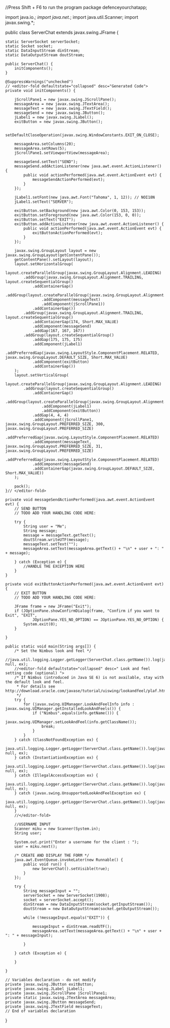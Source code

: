 //Press Shift + F6 to run the program
package defenceyourchatapp;

import java.io.*;
import java.net.*;
import java.util.Scanner;
import javax.swing.*;

public class ServerChat extends javax.swing.JFrame {
 
    static ServerSocket serverSocket;
    static Socket socket;
    static DataInputStream dinStream;
    static DataOutputStream doutStream;

    public ServerChat() {
        initComponents();
    }

    @SuppressWarnings("unchecked")
    // <editor-fold defaultstate="collapsed" desc="Generated Code">                          
    private void initComponents() {

        jScrollPane1 = new javax.swing.JScrollPane();
        messageArea = new javax.swing.JTextArea();
        messageText = new javax.swing.JTextField();
        messageSend = new javax.swing.JButton();
        jLabel1 = new javax.swing.JLabel();
        exitButton = new javax.swing.JButton();

        setDefaultCloseOperation(javax.swing.WindowConstants.EXIT_ON_CLOSE);

        messageArea.setColumns(20);
        messageArea.setRows(5);
        jScrollPane1.setViewportView(messageArea);

        messageSend.setText("SEND");
        messageSend.addActionListener(new java.awt.event.ActionListener() {
            public void actionPerformed(java.awt.event.ActionEvent evt) {
                messageSendActionPerformed(evt);
            }
        });

        jLabel1.setFont(new java.awt.Font("Tahoma", 1, 12)); // NOI18N
        jLabel1.setText("SERVER");

        exitButton.setBackground(new java.awt.Color(0, 153, 153));
        exitButton.setForeground(new java.awt.Color(153, 0, 0));
        exitButton.setText("EXIT");
        exitButton.addActionListener(new java.awt.event.ActionListener() {
            public void actionPerformed(java.awt.event.ActionEvent evt) {
                exitButtonActionPerformed(evt);
            }
        });

        javax.swing.GroupLayout layout = new javax.swing.GroupLayout(getContentPane());
        getContentPane().setLayout(layout);
        layout.setHorizontalGroup(
            layout.createParallelGroup(javax.swing.GroupLayout.Alignment.LEADING)
            .addGroup(javax.swing.GroupLayout.Alignment.TRAILING, layout.createSequentialGroup()
                .addContainerGap()
                .addGroup(layout.createParallelGroup(javax.swing.GroupLayout.Alignment.TRAILING)
                    .addComponent(messageText)
                    .addComponent(jScrollPane1))
                .addContainerGap())
            .addGroup(javax.swing.GroupLayout.Alignment.TRAILING, layout.createSequentialGroup()
                .addContainerGap(174, Short.MAX_VALUE)
                .addComponent(messageSend)
                .addGap(167, 167, 167))
            .addGroup(layout.createSequentialGroup()
                .addGap(175, 175, 175)
                .addComponent(jLabel1)
                .addPreferredGap(javax.swing.LayoutStyle.ComponentPlacement.RELATED, javax.swing.GroupLayout.DEFAULT_SIZE, Short.MAX_VALUE)
                .addComponent(exitButton)
                .addContainerGap())
        );
        layout.setVerticalGroup(
            layout.createParallelGroup(javax.swing.GroupLayout.Alignment.LEADING)
            .addGroup(layout.createSequentialGroup()
                .addContainerGap()
                .addGroup(layout.createParallelGroup(javax.swing.GroupLayout.Alignment.BASELINE)
                    .addComponent(jLabel1)
                    .addComponent(exitButton))
                .addGap(4, 4, 4)
                .addComponent(jScrollPane1, javax.swing.GroupLayout.PREFERRED_SIZE, 300, javax.swing.GroupLayout.PREFERRED_SIZE)
                .addPreferredGap(javax.swing.LayoutStyle.ComponentPlacement.RELATED)
                .addComponent(messageText, javax.swing.GroupLayout.PREFERRED_SIZE, 31, javax.swing.GroupLayout.PREFERRED_SIZE)
                .addPreferredGap(javax.swing.LayoutStyle.ComponentPlacement.RELATED)
                .addComponent(messageSend)
                .addContainerGap(javax.swing.GroupLayout.DEFAULT_SIZE, Short.MAX_VALUE))
        );

        pack();
    }// </editor-fold>                        

    private void messageSendActionPerformed(java.awt.event.ActionEvent evt) {                                            
        // SEND BUTTON
        // TODO ADD YOUR HANDLING CODE HERE:

        try {
            String user = "Me";
            String message;
            message = messageText.getText();
            doutStream.writeUTF(message);
            messageText.setText("");
            messageArea.setText(messageArea.getText() + "\n" + user + ": " + message);

        } catch (Exception e) {
            //HANDLE THE EXCEPTION HERE
        }
    }                                           

    private void exitButtonActionPerformed(java.awt.event.ActionEvent evt) {                                           
        // EXIT BUTTON
        // TODO ADD YOUR HANDLING CODE HERE:

        JFrame frame = new JFrame("Exit");
        if (JOptionPane.showConfirmDialog(frame, "Confirm if you want to Exit", "EXIT",
                JOptionPane.YES_NO_OPTION) == JOptionPane.YES_NO_OPTION) {
            System.exit(0);  
        }

    }                                          

    public static void main(String args[]) {
        /* Set the Nimbus look and feel */
        //java.util.logging.Logger.getLogger(ServerChat.class.getName()).log(java.util.logging.Level.SEVERE, null, ex);
        //<editor-fold defaultstate="collapsed" desc=" Look and feel setting code (optional) ">
        /* If Nimbus (introduced in Java SE 6) is not available, stay with the default look and feel.
         * For details see http://download.oracle.com/javase/tutorial/uiswing/lookandfeel/plaf.html 
         */
        try {
            for (javax.swing.UIManager.LookAndFeelInfo info : javax.swing.UIManager.getInstalledLookAndFeels()) {
                if ("Nimbus".equals(info.getName())) {
                    javax.swing.UIManager.setLookAndFeel(info.getClassName());
                    break;
                }
            }
        } catch (ClassNotFoundException ex) {
            java.util.logging.Logger.getLogger(ServerChat.class.getName()).log(java.util.logging.Level.SEVERE, null, ex);
        } catch (InstantiationException ex) {
            java.util.logging.Logger.getLogger(ServerChat.class.getName()).log(java.util.logging.Level.SEVERE, null, ex);
        } catch (IllegalAccessException ex) {
            java.util.logging.Logger.getLogger(ServerChat.class.getName()).log(java.util.logging.Level.SEVERE, null, ex);
        } catch (javax.swing.UnsupportedLookAndFeelException ex) {
            java.util.logging.Logger.getLogger(ServerChat.class.getName()).log(java.util.logging.Level.SEVERE, null, ex);
        }
        //</editor-fold> 

        //USERNAME INPUT
        Scanner miku = new Scanner(System.in);
        String user;

        System.out.print("Enter a username for the client : ");
        user = miku.next();

        /* CREATE AND DISPLAY THE FORM */
        java.awt.EventQueue.invokeLater(new Runnable() {
            public void run() {
                new ServerChat().setVisible(true);
            }
        });

        try {
            String messageInput = "";
            serverSocket = new ServerSocket(1908);
            socket = serverSocket.accept();
            dinStream = new DataInputStream(socket.getInputStream());
            doutStream = new DataOutputStream(socket.getOutputStream());

            while (!messageInput.equals("EXIT")) {

                messageInput = dinStream.readUTF();
                messageArea.setText(messageArea.getText() + "\n" + user + ": " + messageInput);

            }

        } catch (Exception e) {

        }

    }

    // Variables declaration - do not modify                     
    private javax.swing.JButton exitButton;
    private javax.swing.JLabel jLabel1;
    private javax.swing.JScrollPane jScrollPane1;
    private static javax.swing.JTextArea messageArea;
    private javax.swing.JButton messageSend;
    private javax.swing.JTextField messageText;
    // End of variables declaration                   
}
